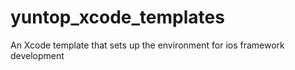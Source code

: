 yuntop_xcode_templates
======================

An Xcode template that sets up the environment for ios framework development
